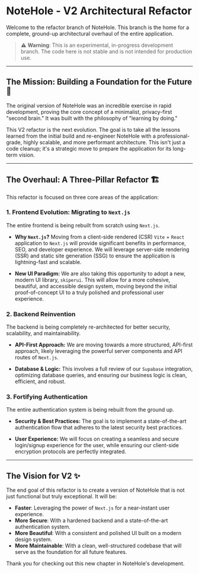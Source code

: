 # NoteHole - V2 Architectural Refactor

Welcome to the refactor branch of NoteHole. This branch is the home for a complete, ground-up architectural overhaul of the entire application.

> ⚠️ **Warning**: This is an experimental, in-progress development branch. The code here is not stable and is not intended for production use.

---

## The Mission: Building a Foundation for the Future 🚀

The original version of NoteHole was an incredible exercise in rapid development, proving the core concept of a minimalist, privacy-first "second brain." It was built with the philosophy of "learning by doing."

This V2 refactor is the next evolution. The goal is to take all the lessons learned from the initial build and re-engineer NoteHole with a professional-grade, highly scalable, and more performant architecture. This isn't just a code cleanup; it's a strategic move to prepare the application for its long-term vision.

---

## The Overhaul: A Three-Pillar Refactor 🏗️

This refactor is focused on three core areas of the application:

### 1. Frontend Evolution: Migrating to `Next.js`

The entire frontend is being rebuilt from scratch using `Next.js`.

* **Why `Next.js`?** Moving from a client-side rendered (CSR) `Vite` + `React` application to `Next.js` will provide significant benefits in performance, SEO, and developer experience. We will leverage server-side rendering (SSR) and static site generation (SSG) to ensure the application is lightning-fast and scalable.

* **New UI Paradigm:** We are also taking this opportunity to adopt a new, modern UI library, `skiperui`. This will allow for a more cohesive, beautiful, and accessible design system, moving beyond the initial proof-of-concept UI to a truly polished and professional user experience.

### 2. Backend Reinvention

The backend is being completely re-architected for better security, scalability, and maintainability.

* **API-First Approach:** We are moving towards a more structured, API-first approach, likely leveraging the powerful server components and API routes of `Next.js`.

* **Database & Logic:** This involves a full review of our `Supabase` integration, optimizing database queries, and ensuring our business logic is clean, efficient, and robust.

### 3. Fortifying Authentication

The entire authentication system is being rebuilt from the ground up.

* **Security & Best Practices:** The goal is to implement a state-of-the-art authentication flow that adheres to the latest security best practices.

* **User Experience:** We will focus on creating a seamless and secure login/signup experience for the user, while ensuring our client-side encryption protocols are perfectly integrated.

---

## The Vision for V2 ✨

The end goal of this refactor is to create a version of NoteHole that is not just functional but truly exceptional. It will be:

* **Faster**: Leveraging the power of `Next.js` for a near-instant user experience.
* **More Secure**: With a hardened backend and a state-of-the-art authentication system.
* **More Beautiful**: With a consistent and polished UI built on a modern design system.
* **More Maintainable**: With a clean, well-structured codebase that will serve as the foundation for all future features.

Thank you for checking out this new chapter in NoteHole's development.
